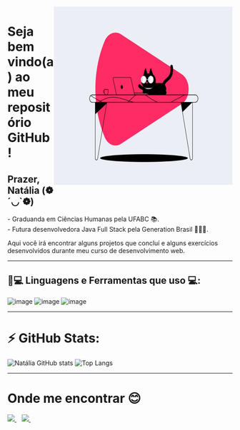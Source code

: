 <img align="right" width="400" height="400" src="https://github.com/sabinonatalia/sabinonatalia/blob/main/image_processing20200401-31608-jtqgjr.gif">

# Seja bem vindo(a) ao meu repositório GitHub!

## Prazer, Natália (❁´◡`❁)
 
 <p>
  - Graduanda em Ciências Humanas pela UFABC 📚.<br />
  - Futura desenvolvedora Java Full Stack pela Generation Brasil 👩🏿‍💻.

Aqui você irá encontrar alguns projetos que concluí e alguns exercícios desenvolvidos durante meu curso de desenvolvimento web.
__________________________________________________________________________________________________________________________________________
## 🚀💻 Linguagens e Ferramentas que uso 💻:

![image](https://img.shields.io/badge/Java-ED8B00?style=for-the-badge&logo=java&logoColor=white)
![image](https://img.shields.io/badge/MySQL-00000F?style=for-the-badge&logo=mysql&logoColor=white)
![image](https://img.shields.io/badge/Eclipse-2C2255?style=for-the-badge&logo=eclipse&logoColor=white)


__________________________________________________________________________________________________________________________________________
# ⚡ GitHub Stats:
<p align >

![Natália GitHub stats](https://github-readme-stats.vercel.app/api?username=sabinonatalia&show_icons=true&theme=highcontrast)
![Top Langs](https://github-readme-stats.vercel.app/api/top-langs/?username=sabinonatalia&show_icons=true&theme=highcontrast)

__________________________________________________________________________________________________________________________________________
# Onde me encontrar 😊
<p align>

  <a href="https://www.linkedin.com/in/nat%C3%A1lia-sabino/">
    <img src="https://img.shields.io/badge/LinkedIn-0077B5?style=for-the-badge&logo=linkedin&logoColor=white" />
  </a>&nbsp;&nbsp;
    <a href="https://www.instagram.com/nat_sabino">
    <img src="https://img.shields.io/badge/Instagram-E4405F?style=for-the-badge&logo=instagram&logoColor=white" />        
  </a>&nbsp;&nbsp;
  
